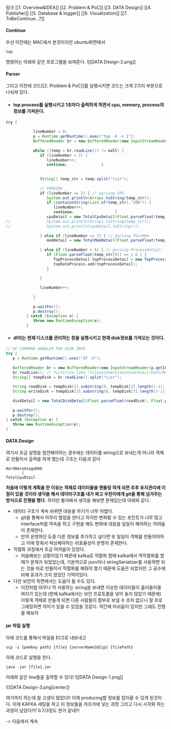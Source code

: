 링크
[[1. Overview&IDEA]]
[[2. Problem &  PoC]]
[[3. DATA Design]]
[[4. Publisher]]
[[5. Database & logger]]
[[6. Visualization]]
[[7. ToBeContinue...?]]
#### Continue

우선 이전에는 MAC에서 본것이지만 ubuntu화면에서 
```
top
```
명령어는 아래와 같은 프로그램을 보여준다.
![[DATA Design-2.png]]

#### Parser

그리고 이전에 코드[[2. Problem &  PoC]]를 실행시키면
코드는 크게 2가지 부분으로 나눠져 있다.
* #### top process를 실행시키고 1초마다 출력하게 하면서 cpu, memory, process의 정보를 가져온다.
```java
try {  
  
            lineNumber = 0;  
            p = Runtime.getRuntime().exec("top -b -n 1");  
            BufferedReader br = new BufferedReader(new InputStreamReader(p.getInputStream()));  
  
            while ((temp = br.readLine()) != null) {  
               if (lineNumber < 2) {  
                  lineNumber++;  
                  continue;               }  
  
  
               String[] temp_str = temp.split("\\s+");  
  
               // PARSING  
               if (lineNumber == 2) { // parsing CPU  
                  System.out.println(Arrays.toString(temp_str));  
                  if (containsString(List.of(temp_str),"100")) {  
                     lineNumber++;  
                     continue;                  }  
                  cpuDetail = new TotalCpuDetail(Float.parseFloat(temp_str[1]), Float.parseFloat(temp_str[3]));  
//                System.out.println(Arrays.toString(temp_str));  
//                System.out.println(cpuDetail.toString());  
  
               } else if (lineNumber == 3) { // parsing PhysMem  
                  memDetail = new TotalMemDetail(Float.parseFloat(temp_str[7]), Float.parseFloat(temp_str[5]));  
  
               } else if (lineNumber > 6) { // parsing ProcessDetail;  
                  if (Float.parseFloat(temp_str[9]) >= 1.0 ) {  
                     TopProcessDetail topProcessDetail = new TopProcessDetail(Integer.parseInt(temp_str[1]), temp_str[12], Float.parseFloat(temp_str[9]), temp_str[11], Float.parseFloat(temp_str[10]), temp_str[8]);  
                     topRateProcess.add(topProcessDetail);  
                  }  
                    
               }  
  
               lineNumber++;  
  
            }  
  
            p.waitFor();  
            p.destroy();  
         } catch (Exception e) {  
            throw new RuntimeException(e);  
         }	
```
* #### df라는 현재 디스크를 관리하는 창을 실행시키고 현재 disk정보를 가져오는 것이다. 
```java
// DF COMMAND HANDLER FOR DISK INFO  
try {  
   p = Runtime.getRuntime().exec("df -h");  
  
   BufferedReader br = new BufferedReader(new InputStreamReader(p.getInputStream()));  
   br.readLine(); // firstline like "Filesystem/Size/Used/Avail/Use%/Mounted on"  
   String[] tempDisk = br.readLine().split("\\s+");  
  
   String readDisk = tempDisk[2].substring(0, tempDisk[2].length()-1);  
   String writeDisk = tempDisk[3].substring(0, tempDisk[3].length()-1);  
  
   diskDetail = new TotalDiskDetail(Float.parseFloat(readDisk), Float.parseFloat(writeDisk));  
  
   p.waitFor();  
   p.destroy();  
} catch (Exception e) {  
   throw new RuntimeException(e);  
} 
```

#### DATA Design

여기서 조금 설명을 첨언해야하는 경우에는 데이터를 string으로 보내는게 아니라 객체로 만들어서 출력을 하게 했는데 구조는 다음과 같다
```
HardWareUsageDAO
       |
TotalCpuDtail
```
**처음에 이렇게 계획을 한 이유는 객체로 데이터들을 핸들링 하게 되면 추후 유지관리에 이점이 있을 것이라 생각을 해서 데이터구조를 내가 짜고 우찬이에게 git을 통해 넘겨주는 방식으로 진행을 했다.**
하지만 돌아봐서 생각을 해보면 문제있는데 아래와 같다.
* 데이터 구조가 계속 바뀌면 대응을 하기가 너무 어렵다.
	* git을 통해서 아무리 협업을 한다고 하지만 변화될 수 있는 포인트가 너무 많고 interface처럼 약속을 하고 구현을 해도 변화에 대응을 일일이 해야하는 어려움이 존재한다.
	* 만약 운영하던 도중 다른 정보를 추가하고 싶다면 또 일일이 객체를 만들어야하고 이에 맞춰서 파싱해야하는 비효율성이 분명히 존재한다.
* 직렬화 과정에서 조금 어려움이 있었다.
	* 처음해보는 상황이었기 때문에 kafka로 직렬화 할때 kafka에서 역직렬화를 할때가 문제가 되었었는데, 기본적으로 json이나 stringSerializer를 사용하면 되는 것을 따로 만들어서 직렬화를 해줘야 했기 때문에 도움은 되었지만 그 공수에 비해 효과가 크지 않았던 기억이있다.
* 다만 보안의 측면에서는 도움이 될 수도 있다.
	* 이전처럼 아무나 막 사용하는 string을 보내면 이상한 데이터들이 흘러들어올 여지가 있는데 (현재 kafka에서는 보안 프로토콜을 넣어 놓지 않았기 때문에) 이렇게 객체로 만들게 되면 다른 사람들이 함부로 보낼 수 조차 없으니 잘 프로그래밍하면 의미가 있을 수 있었을 것같다.
약간에 아쉬움이 있지만 그래도 진행을 해보자

#### jar 파일 실행 
아래 코드를 통해서 파일을 EC2로 내보내고
```
scp -i {pemkey path} {file} {serverName}@{ip} {filePath}
```
아래 코드로 실행을 한다.
```
java -jar {file}.jar
```

아래와 같은 line들을 출력할 수 있다!
![[DATA Design-1.png]]

![[DATA Design-3.png|center]]

여기까지 하는데 참 고생이 많았다!! 이제 producing할 정보를 잡아올 수 있게 된것이다.
이제 KAFKA 세팅을 하고 이 정보들을 카프카에 넣는 과정 그리고 다시 시각화 하는 과정이 남았다!!!! 0.7/3정도 한거 같네!!!

-> 다음에서 계속
